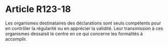 # Article R123-18

Les organismes destinataires des déclarations sont seuls compétents pour en contrôler la régularité ou en apprécier la validité. Leur transmission à ces organismes dessaisit le centre en ce qui concerne les formalités à accomplir.